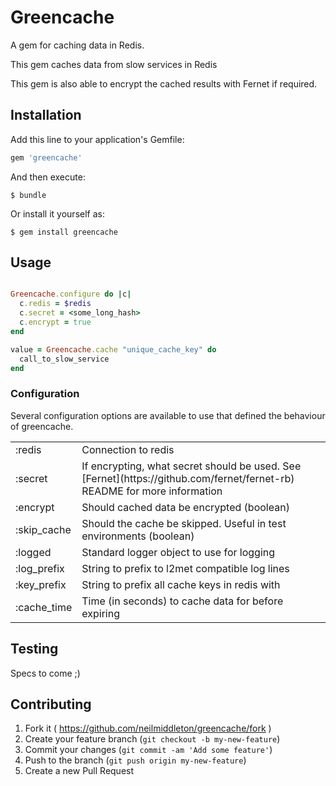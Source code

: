 # Greencache

A gem for caching data in Redis.

This gem caches data from slow services in Redis

This gem is also able to encrypt the cached results with Fernet if required.

## Installation

Add this line to your application's Gemfile:

```ruby
gem 'greencache'
```

And then execute:

    $ bundle

Or install it yourself as:

    $ gem install greencache

## Usage

```ruby

Greencache.configure do |c|
  c.redis = $redis
  c.secret = <some_long_hash>
  c.encrypt = true
end

value = Greencache.cache "unique_cache_key" do
  call_to_slow_service
end
```

### Configuration

Several configuration options are available to use that defined the behaviour of
greencache.

<table>
  <tr>
    <td>:redis</td>
    <td>Connection to redis</td>
  </tr>
  <tr>
    <td>:secret</td>
    <td>If encrypting, what secret should be used.  See [Fernet](https://github.com/fernet/fernet-rb) README for more
information</td>
  </tr>
  <tr>
    <td>:encrypt</td>
    <td>Should cached data be encrypted (boolean)</td>
  </tr>
  <tr>
    <td>:skip_cache</td>
    <td>Should the cache be skipped.  Useful in test environments (boolean)</td>
  </tr>
  <tr>
    <td>:logged</td>
    <td>Standard logger object to use for logging</td>
  </tr>
  <tr>
    <td>:log_prefix</td>
    <td>String to prefix to l2met compatible log lines</td>
  </tr>
  <tr>
    <td>:key_prefix</td>
    <td>String to prefix all cache keys in redis with</td>
  </tr>
  <tr>
    <td>:cache_time</td>
    <td>Time (in seconds) to cache data for before expiring</td>
  </tr>
</table>

## Testing

Specs to come ;)

## Contributing

1. Fork it ( https://github.com/neilmiddleton/greencache/fork )
2. Create your feature branch (`git checkout -b my-new-feature`)
3. Commit your changes (`git commit -am 'Add some feature'`)
4. Push to the branch (`git push origin my-new-feature`)
5. Create a new Pull Request
